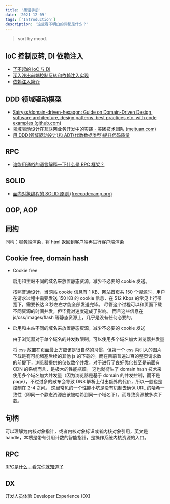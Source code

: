 ```yaml
---
title: '黑话手册'
date: '2021-12-09'
tags: ['Introduction']
description: '这些看不明白的词都是什么？'
---
```


> sort by mood.

## IoC 控制反转, DI 依赖注入

- [了不起的 IoC 与 DI](https://segmentfault.com/a/1190000023650518)
- [深入浅出前端控制反转和依赖注入实现](https://juejin.cn/post/7046927021028409351)
- [依赖注入简介](https://github.com/ascoders/weekly/blob/master/%E5%89%8D%E6%B2%BF%E6%8A%80%E6%9C%AF/256.%E7%B2%BE%E8%AF%BB%E3%80%8A%E4%BE%9D%E8%B5%96%E6%B3%A8%E5%85%A5%E7%AE%80%E4%BB%8B%E3%80%8B.md)

## DDD 领域驱动模型

- [Sairyss/domain-driven-hexagon: Guide on Domain-Driven Design, software architecture, design patterns, best practices etc. with code examples (github.com)](https://github.com/Sairyss/domain-driven-hexagon)
- [领域驱动设计在互联网业务开发中的实践 - 美团技术团队 (meituan.com)](https://tech.meituan.com/2017/12/22/ddd-in-practice.html)
- [用 DDD(领域驱动设计)和 ADT(代数数据类型)提升代码质量](https://mp.weixin.qq.com/s/UaJ56G_Vdx6__6ximfP47A)

## RPC

- [谁能用通俗的语言解释一下什么是 RPC 框架？](https://www.zhihu.com/question/25536695/answer/221638079)

## SOLID

- [面向对象编程的 SOLID 原则 (freecodecamp.org)](https://chinese.freecodecamp.org/news/solid-principles/)

## OOP, AOP

## [同构](https://www.zhihu.com/question/325952676)

同构：服务端渲染，将 html 返回到客户端再进行客户端渲染

## Cookie free, domain hash

- Cookie free

  启用和主站不同的域名来放置静态资源，减少不必要的 cookie 发送。

  按照普通设计，当网站 cookie 信息有 1 KB、网站首页共 150 个资源时，用户在请求过程中需要发送 150 KB 的 cookie 信息，在 512 Kbps 的常见上行带宽下，需要长达 3 秒左右才能全部发送完毕。 尽管这个过程可以和页面下载不同资源的时间并发，但毕竟对速度造成了影响。 而且这些信息在 js/css/images/flash 等静态资源上，几乎是没有任何必要的。

- 启用和主站不同的域名来放置静态资源，减少不必要的 cookie 发送

  由于浏览器对于单个域名的并发数限制，可以使用多个域名加大浏览器并发量

  将 css 放置在页面最上方应该是很自然的习惯，但第一个 css 内引入的图片下载是有可能堵塞后续的其他 js 的下载的。而在目前普遍过百的整页请求数的前提下，浏览器提供的仅仅数个并发，对于进行了良好优化甚至是前面有 CDN 的系统而言，是极大的性能瓶颈。 这也就衍生了 domain hash 技术来使用多个域名加大并发量（因为浏览器是基于 domain 的并发控制，而不是 page），不过过多的散布会导致 DNS 解析上付出额外的代价，所以一般也是控制在 2-4 之间。 这里常见的一个性能小坑是没有机制去确保 URL 的哈希一致性（即同一个静态资源应该被哈希到同一个域名下），而导致资源被多次下载。

## 句柄

可以理解为内核对象指针，或者内核对象标识或者内核对象引用，英文是 handle，本质是带有引用计数的智能指针，是操作系统内核资源的入口。

## RPC

[RPC是什么，看完你就知道了](https://zhuanlan.zhihu.com/p/187560185)

## DX

开发人员体验 Developer Experience (DX)
